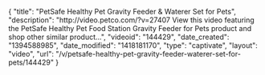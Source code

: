 {
    "title": "PetSafe Healthy Pet Gravity Feeder & Waterer Set for Pets",
    "description": "http:\/\/video.petco.com\/?v=27407 View this video featuring the PetSafe Healthy Pet Food Station Gravity Feeder for Pets product and shop other similar product...",
    "videoid": "144429",
    "date_created": "1394588985",
    "date_modified": "1418181170",
    "type": "captivate",
    "layout": "video",
    "url": "\/v\/petsafe-healthy-pet-gravity-feeder-waterer-set-for-pets\/144429"
}
